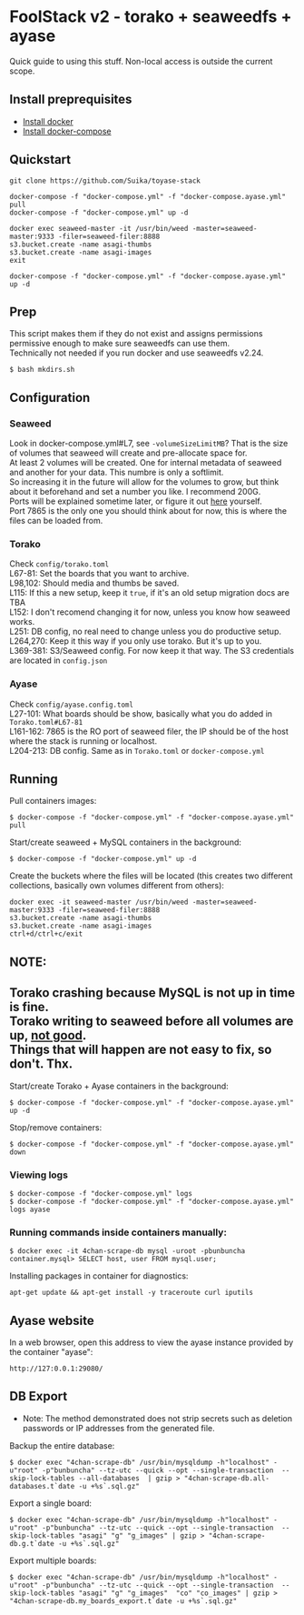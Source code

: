 # FoolStack v2 - torako + seaweedfs + ayase
Quick guide to using this stuff.
Non-local access is outside the current scope.

## Install preprequisites
* [Install docker](https://docs.docker.com/engine/install/)
* [Install docker-compose](https://docs.docker.com/compose/install/)

## Quickstart
```
git clone https://github.com/Suika/toyase-stack

docker-compose -f "docker-compose.yml" -f "docker-compose.ayase.yml" pull
docker-compose -f "docker-compose.yml" up -d

docker exec seaweed-master -it /usr/bin/weed -master=seaweed-master:9333 -filer=seaweed-filer:8888
s3.bucket.create -name asagi-thumbs
s3.bucket.create -name asagi-images
exit

docker-compose -f "docker-compose.yml" -f "docker-compose.ayase.yml" up -d
```

## Prep
This script makes them if they do not exist and assigns permissions permissive enough to make sure seaweedfs can use them.  
Technically not needed if you run docker and use seaweedfs v2.24.
```
$ bash mkdirs.sh
```

## Configuration
### Seaweed
Look in docker-compose.yml#L7, see `-volumeSizeLimitMB`? That is the size of volumes that seaweed will create and pre-allocate space for.  
At least 2 volumes will be created. One for internal metadata of seaweed and another for your data. This numbre is only a softlimit.  
So increasing it in the future will allow for the volumes to grow, but think about it beforehand and set a number you like. I recommend 200G.  
Ports will be explained sometime later, or figure it out [here](https://github.com/chrislusf/seaweedfs/wiki) yourself.  
Port 7865 is the only one you should think about for now, this is where the files can be loaded from.

### Torako
Check `config/torako.toml`  
L67-81: Set the boards that you want to archive.  
L98,102: Should media and thumbs be saved.  
L115: If this a new setup, keep it `true`, if it's an old setup migration docs are TBA  
L152: I don't recomend changing it for now, unless you know how seaweed works.  
L251: DB config, no real need to change unless you do productive setup.  
L264,270: Keep it this way if you only use torako. But it's up to you.  
L369-381: S3/Seaweed config. For now keep it that way. The S3 credentials are located in `config.json`

### Ayase
Check `config/ayase.config.toml`  
L27-101: What boards should be show, basically what you do added in `Torako.toml#L67-81`  
L161-162: 7865 is the RO port of seaweed filer, the IP should be of the host where the stack is running or localhost.  
L204-213: DB config. Same as in `Torako.toml` or `docker-compose.yml`

## Running
Pull containers images:
```
$ docker-compose -f "docker-compose.yml" -f "docker-compose.ayase.yml" pull
```

Start/create seaweed + MySQL containers in the background:
```
$ docker-compose -f "docker-compose.yml" up -d
```

Create the buckets where the files will be located (this creates two different collections, basically own volumes different from others):
```
docker exec -it seaweed-master /usr/bin/weed -master=seaweed-master:9333 -filer=seaweed-filer:8888
s3.bucket.create -name asagi-thumbs
s3.bucket.create -name asagi-images
ctrl+d/ctrl+c/exit
```

NOTE:
----
Torako crashing because MySQL is not up in time is fine.  
Torako writing to seaweed before all volumes are up, [not good](https://youtu.be/FNWmn6bKOmk?t=1181).  
Things that will happen are not easy to fix, so don't. Thx.
----

Start/create Torako + Ayase containers in the background:
```
$ docker-compose -f "docker-compose.yml" -f "docker-compose.ayase.yml" up -d
```

Stop/remove containers:
```
$ docker-compose -f "docker-compose.yml" -f "docker-compose.ayase.yml" down
```


### Viewing logs
```
$ docker-compose -f "docker-compose.yml" logs
$ docker-compose -f "docker-compose.yml" -f "docker-compose.ayase.yml" logs ayase
```

### Running commands inside containers manually:
```
$ docker exec -it 4chan-scrape-db mysql -uroot -pbunbuncha
container.mysql> SELECT host, user FROM mysql.user;
```

Installing packages in container for diagnostics:
```
apt-get update && apt-get install -y traceroute curl iputils
```


## Ayase website
In a web browser, open this address to view the ayase instance provided by the container "ayase":

`http://127:0.0.1:29080/`


## DB Export
* Note: The method demonstrated does not strip secrets such as deletion passwords or IP addresses from the generated file.

Backup the entire database:
```
$ docker exec "4chan-scrape-db" /usr/bin/mysqldump -h"localhost" -u"root" -p"bunbuncha" --tz-utc --quick --opt --single-transaction  --skip-lock-tables --all-databases  | gzip > "4chan-scrape-db.all-databases.t`date -u +%s`.sql.gz"
```

Export a single board:
```
$ docker exec "4chan-scrape-db" /usr/bin/mysqldump -h"localhost" -u"root" -p"bunbuncha" --tz-utc --quick --opt --single-transaction  --skip-lock-tables "asagi" "g" "g_images" | gzip > "4chan-scrape-db.g.t`date -u +%s`.sql.gz"
```

Export multiple boards:
```
$ docker exec "4chan-scrape-db" /usr/bin/mysqldump -h"localhost" -u"root" -p"bunbuncha" --tz-utc --quick --opt --single-transaction  --skip-lock-tables "asagi" "g" "g_images"  "co" "co_images" | gzip > "4chan-scrape-db.my_boards_export.t`date -u +%s`.sql.gz"
```